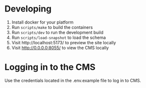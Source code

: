 # Developing
1. Install docker for your platform
2. Run `scripts/make` to build the containers
3. Run `scripts/dev` to run the development build
4. Run `scripts/load-snapshot` to load the schema
5. Visit http://localhost:5173/ to preview the site locally
6. Visit http://0.0.0.0:8055/ to view the CMS locally

# Logging in to the CMS
Use the credentials located in the .env.example file to log in to CMS.

